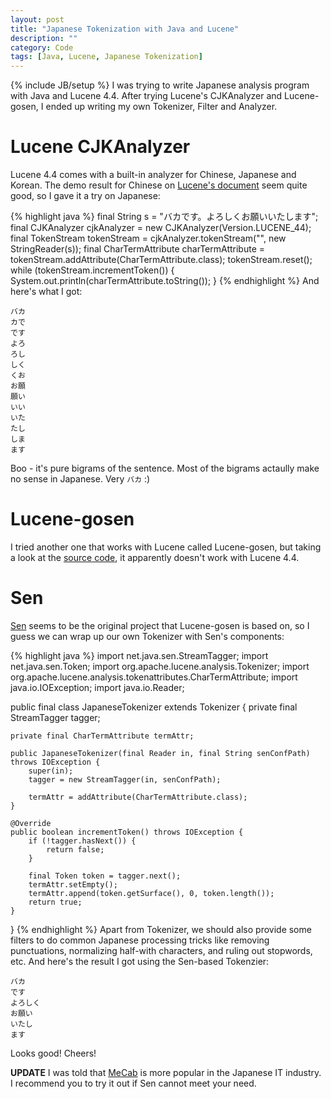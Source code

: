```yaml
---
layout: post
title: "Japanese Tokenization with Java and Lucene"
description: ""
category: Code 
tags: [Java, Lucene, Japanese Tokenization]
---
```

{% include JB/setup %}
I was trying to write Japanese analysis program with Java and Lucene 4.4. After trying Lucene's CJKAnalyzer and Lucene-gosen, I ended up writing my own Tokenizer, Filter and Analyzer.

# Lucene CJKAnalyzer
Lucene 4.4 comes with a built-in analyzer for Chinese, Japanese and Korean. The demo result for Chinese on [Lucene's document](https://lucene.apache.org/core/4_0_0/analyzers-common/org/apache/lucene/analysis/cjk/package-summary.html) seem quite good, so I gave it a try on Japanese:
 
{% highlight java %}
final String s = "バカです。よろしくお願いいたします";
final CJKAnalyzer cjkAnalyzer = new CJKAnalyzer(Version.LUCENE_44);
final TokenStream tokenStream = cjkAnalyzer.tokenStream("", new StringReader(s));
final CharTermAttribute charTermAttribute = tokenStream.addAttribute(CharTermAttribute.class);
tokenStream.reset();
while (tokenStream.incrementToken()) {
    System.out.println(charTermAttribute.toString());
}
{% endhighlight %}
And here's what I got:
```
バカ
カで
です
よろ
ろし
しく
くお
お願
願い
いい
いた
たし
しま
ます
```
Boo - it's pure bigrams of the sentence. Most of the bigrams actaully make no sense in Japanese. Very `バカ` :)
 
# Lucene-gosen
I tried another one that works with Lucene called Lucene-gosen, but taking a look at the [source code](https://github.com/lucene-gosen/lucene-gosen/blob/master/src/java/org/apache/lucene/analysis/gosen/GosenAnalyzer.java), it apparently doesn't work with Lucene 4.4.
 
# Sen
[Sen](https://java.net/projects/sen) seems to be the original project that Lucene-gosen is based on, so I guess we can wrap up our own Tokenizer with Sen's components:

{% highlight java %}
import net.java.sen.StreamTagger;
import net.java.sen.Token;
import org.apache.lucene.analysis.Tokenizer;
import org.apache.lucene.analysis.tokenattributes.CharTermAttribute;
import java.io.IOException;
import java.io.Reader;
 
public final class JapaneseTokenizer extends Tokenizer {
    private final StreamTagger tagger;
 
    private final CharTermAttribute termAttr;
 
    public JapaneseTokenizer(final Reader in, final String senConfPath) throws IOException {
        super(in);
        tagger = new StreamTagger(in, senConfPath);
 
        termAttr = addAttribute(CharTermAttribute.class);
    }
 
    @Override
    public boolean incrementToken() throws IOException {
        if (!tagger.hasNext()) {
            return false;
        }
 
        final Token token = tagger.next();
        termAttr.setEmpty();
        termAttr.append(token.getSurface(), 0, token.length());
        return true;
    }
}
{% endhighlight %}
Apart from Tokenizer, we should also provide some filters to do common Japanese processing tricks like removing punctuations, normalizing half-with characters, and ruling out stopwords, etc. And here's the result I got using the Sen-based Tokenzier:
```
バカ
です
よろしく
お願い
いたし
ます
```
Looks good! Cheers!

**UPDATE**
I was told that [MeCab](https://code.google.com/p/mecab/) is more popular in the Japanese IT industry. I recommend you to try it out if Sen cannot meet your need.